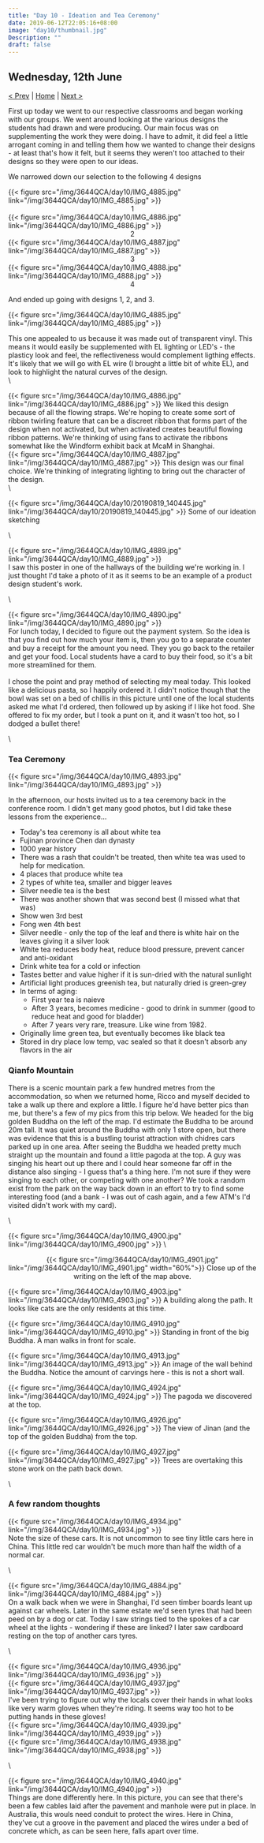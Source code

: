 ```yaml
---
title: "Day 10 - Ideation and Tea Ceremony"
date: 2019-06-12T22:05:16+08:00
image: "day10/thumbnail.jpg"
Description: ""
draft: false
---
```


Wednesday, 12th June
---
[< Prev](../day9) | [Home](..) | [Next >](../day11)

First up today we went to our respective classrooms and began working with our groups.  We went around looking at the various designs the students had drawn and were producing.  Our main focus was on supplementing the work they were doing.  I have to admit, it did feel a little arrogant coming in and telling them how we wanted to change their designs - at least that's how it felt, but it seems they weren't too attached to their designs so they were open to our ideas.

We narrowed down our selection to the following 4 designs
<div class="row">
    <div class="3u 12u$(medium)">
        {{< figure src="/img/3644QCA/day10/IMG_4885.jpg" link="/img/3644QCA/day10/IMG_4885.jpg" >}}
        <center>1</center>
    </div>
    <div class="3u 12u$(medium)">
        {{< figure src="/img/3644QCA/day10/IMG_4886.jpg" link="/img/3644QCA/day10/IMG_4886.jpg" >}}
        <center>2</center>
    </div>
    <div class="3u 12u$(medium)">
        {{< figure src="/img/3644QCA/day10/IMG_4887.jpg" link="/img/3644QCA/day10/IMG_4887.jpg" >}}
        <center>3</center>
    </div>
    <div class="3u 12u$(medium)">
        {{< figure src="/img/3644QCA/day10/IMG_4888.jpg" link="/img/3644QCA/day10/IMG_4888.jpg" >}}
        <center>4</center>
    </div>
</div>

And ended up going with designs 1, 2, and 3.  

{{< figure src="/img/3644QCA/day10/IMG_4885.jpg" link="/img/3644QCA/day10/IMG_4885.jpg" >}}

This one appealed to us because it was made out of transparent vinyl.  This means it would easily be supplemented with EL lighting or LED's - the plasticy look and feel, the reflectiveness would complement ligthing effects.  It's likely that we will go with EL wire (I brought a little bit of white EL), and look to highlight the natural curves of the design.  
\

{{< figure src="/img/3644QCA/day10/IMG_4886.jpg" link="/img/3644QCA/day10/IMG_4886.jpg" >}}
We liked this design because of all the flowing straps.  We're hoping to create some sort of ribbon twirling feature that can be a discreet ribbon that forms part of the design when not activated, but when activated creates beautiful flowing ribbon patterns.  We're thinking of using fans to activate the ribbons somewhat like the Windform exhibit back at McaM in Shanghai. 
\
{{< figure src="/img/3644QCA/day10/IMG_4887.jpg" link="/img/3644QCA/day10/IMG_4887.jpg" >}}
This design was our final choice.  We're thinking of integrating lighting to bring out the character of the design.  
\

{{< figure src="/img/3644QCA/day10/20190819_140445.jpg" link="/img/3644QCA/day10/20190819_140445.jpg" >}}
Some of our ideation sketching

\

<div class="row">
    <div class="8u 12u$(medium)">
        {{< figure src="/img/3644QCA/day10/IMG_4889.jpg" link="/img/3644QCA/day10/IMG_4889.jpg" >}}
    </div>
    <div class="4u 12u$(medium)">
        I saw this poster in one of the hallways of the building we're working in.  I just thought I'd take a photo of it as it seems to be an example of a product design student's work.
    </div>
</div>

\
    
<div class="row">
    <div class="6u 12u$(medium)">
        {{< figure src="/img/3644QCA/day10/IMG_4890.jpg" link="/img/3644QCA/day10/IMG_4890.jpg" >}}
    </div>
    <div class="6u 12u$(medium)">
        For lunch today, I decided to figure out the payment system.  So the idea is that you find out how much your item is, then you go to a separate counter and buy a receipt for the amount you need.  They you go back to the retailer and get your food.  Local students have a card to buy their food, so it's a bit more streamlined for them.<br><br>
        I chose the point and pray method of selecting my meal today.  This looked like a delicious pasta, so I happily ordered it.  I didn't notice though that the bowl was set on a bed of chillis in this picture until one of the local students asked me what I'd ordered, then followed up by asking if I like hot food.  She offered to fix my order, but I took a punt on it, and it wasn't too hot, so I dodged a bullet there!
    </div>
</div>

\

### Tea Ceremony

{{< figure src="/img/3644QCA/day10/IMG_4893.jpg" link="/img/3644QCA/day10/IMG_4893.jpg" >}}

In the afternoon, our hosts invited us to a tea ceremony back in the conference room. I didn't get many good photos, but I did take these lessons from the experience...

+ Today's tea ceremony is all about white tea
+ Fujinan province Chen dan dynasty
+ 1000 year history
+ There was a rash that couldn't be treated, then white tea was used to help for medication.
+ 4 places that produce white tea
+ 2 types of white tea, smaller and bigger leaves
+ Silver needle tea is the best
+ There was another shown that was second best (I missed what that was)
+ Show wen 3rd best
+ Fong wen 4th best
+ Silver needle - only the top of the leaf and there is white hair on the leaves giving it a silver look
+ White tea reduces body heat, reduce blood pressure, prevent cancer and anti-oxidant
+ Drink white tea for a cold or infection
+ Tastes better and value higher if it is sun-dried with the natural sunlight
+ Artificial light produces greenish tea, but naturally dried is green-grey
+ In terms of aging:
    + First year tea is naieve
    + After 3 years, becomes medicine - good to drink in summer (good to reduce heat and good for bladder)
    + After 7 years very rare, treasure.  Like wine from 1982.
+ Originally lime green tea, but eventually becomes like black tea
+ Stored in dry place low temp, vac sealed so that it doesn't absorb any flavors in the air


### Qianfo Mountain

There is a scenic mountain park a few hundred metres from the accommodation, so when we returned home, Ricco and myself decided to take a walk up there and explore a little.  I figure he'd have better pics than me, but there's a few of my pics from this trip below.  We headed for the big golden Buddha on the left of the map.  I'd estimate the Buddha to be around 20m tall.  It was quiet around the Buddha with only 1 store open, but there was evidence that this is a bustling tourist attraction with chidres cars parked up in one area.  After seeing the Buddha we headed pretty much straight up the mountain and found a little pagoda at the top.  A guy was singing his heart out up there and I could hear someone far off in the distance also singing - I guess that's a thing here.  I'm not sure if they were singing to each other, or competing with one another?  We took a random exist from the park on the way back down in an effort to try to find some interesting food (and a bank - I was out of cash again, and a few ATM's I'd visited didn't work with my card).  

\

{{< figure src="/img/3644QCA/day10/IMG_4900.jpg" link="/img/3644QCA/day10/IMG_4900.jpg" >}}
\
<center>
    {{< figure src="/img/3644QCA/day10/IMG_4901.jpg" link="/img/3644QCA/day10/IMG_4901.jpg" width="60%">}}
    Close up of the writing on the left of the map above.
</center>


{{< figure src="/img/3644QCA/day10/IMG_4903.jpg" link="/img/3644QCA/day10/IMG_4903.jpg" >}}
A building along the path.  It looks like cats are the only residents at this time.

{{< figure src="/img/3644QCA/day10/IMG_4910.jpg" link="/img/3644QCA/day10/IMG_4910.jpg" >}}
Standing in front of the big Buddha.  A man walks in front for scale. 

{{< figure src="/img/3644QCA/day10/IMG_4913.jpg" link="/img/3644QCA/day10/IMG_4913.jpg" >}}
An image of the wall behind the Buddha.  Notice the amount of carvings here - this is not a short wall.  

{{< figure src="/img/3644QCA/day10/IMG_4924.jpg" link="/img/3644QCA/day10/IMG_4924.jpg" >}}
The pagoda we discovered at the top.  

{{< figure src="/img/3644QCA/day10/IMG_4926.jpg" link="/img/3644QCA/day10/IMG_4926.jpg" >}}
The view of Jinan (and the top of the golden Buddha) from the top.  

{{< figure src="/img/3644QCA/day10/IMG_4927.jpg" link="/img/3644QCA/day10/IMG_4927.jpg" >}}
Trees are overtaking this stone work on the path back down.

\

### A few random thoughts

<div class="row">
    <div class="6u 12u$(medium)">
        {{< figure src="/img/3644QCA/day10/IMG_4934.jpg" link="/img/3644QCA/day10/IMG_4934.jpg" >}}
    </div>
    <div class="6u 12u$(medium)">
        Note the size of these cars.  It is not uncommon to see tiny little cars here in China.  This little red car wouldn't be much more than half the width of a normal car.  
    </div>
</div>

\

<div class="row">
    <div class="6u 12u$(medium)">
        {{< figure src="/img/3644QCA/day10/IMG_4884.jpg" link="/img/3644QCA/day10/IMG_4884.jpg" >}}
    </div>
    <div class="6u 12u$(medium)">
        On a walk back when we were in Shanghai, I'd seen timber boards leant up against car wheels.  Later in the same estate we'd seen tyres that had been peed on by a dog or cat.  Today I saw strings tied to the spokes of a car wheel at the lights - wondering if these are linked?  I later saw cardboard resting on the top of another cars tyres.
    </div>
</div>

\


<div class="row">
    <div class="4u 12u$(medium)">
        {{< figure src="/img/3644QCA/day10/IMG_4936.jpg" link="/img/3644QCA/day10/IMG_4936.jpg" >}}
    </div>
    <div class="4u 12u$(medium)">
        {{< figure src="/img/3644QCA/day10/IMG_4937.jpg" link="/img/3644QCA/day10/IMG_4937.jpg" >}}
    </div>
    <div class="4u 12u$(medium)">
        I've been trying to figure out why the locals cover their hands in what looks like very warm gloves when they're riding.  It seems way too hot to be putting hands in these gloves!
    </div>
</div>
<div class="row">
    <div class="4u 12u$(medium)">
        {{< figure src="/img/3644QCA/day10/IMG_4939.jpg" link="/img/3644QCA/day10/IMG_4939.jpg" >}}
    </div>
    <div class="4u 12u$(medium)">
        {{< figure src="/img/3644QCA/day10/IMG_4938.jpg" link="/img/3644QCA/day10/IMG_4938.jpg" >}}
    </div>
</div>

\

<div class="row">
    <div class="6u 12u$(medium)">
        {{< figure src="/img/3644QCA/day10/IMG_4940.jpg" link="/img/3644QCA/day10/IMG_4940.jpg" >}}    
    </div>
    <div class="6u 12u$(medium)">
        Things are done differently here.  In this picture, you can see that there's been a few cables laid after the pavement and manhole were put in place.  In Australia, this wouls need conduit to protect the wires.  Here in China, they've cut a groove in the pavement and placed the wires under a bed of concrete which, as can be seen here, falls apart over time.
    </div>
</div>
